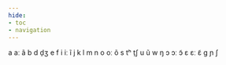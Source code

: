 ```yaml
---
hide:
- toc
- navigation
---
```

a
aː
ã
b
d
d̠ʒ
e
f
i
iː
ĩ
j
k
l
m
n
o
oː
õ
s
tʰ
t̠ʃ
u
ũ
w
ŋ
ɔ
ɔː
ɔ̃
ɛ
ɛː
ɛ̃
ɡ
ɲ
ʃ
